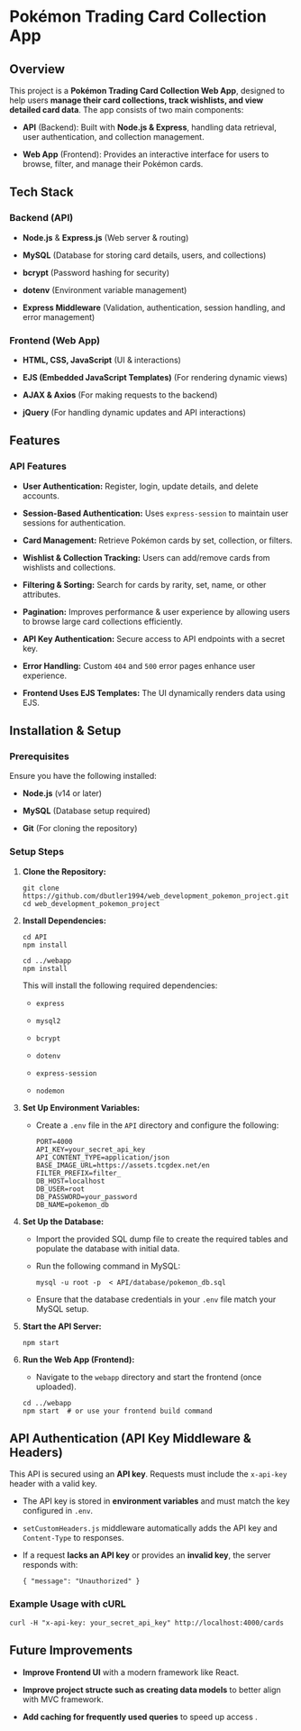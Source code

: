 Pokémon Trading Card Collection App
===================================

Overview
--------

This project is a **Pokémon Trading Card Collection Web App**, designed to help users **manage their card collections, track wishlists, and view detailed card data**. The app consists of two main components:

-   **API** (Backend): Built with **Node.js & Express**, handling data retrieval, user authentication, and collection management.

-   **Web App** (Frontend): Provides an interactive interface for users to browse, filter, and manage their Pokémon cards.

Tech Stack
----------

### Backend (API)

-   **Node.js** & **Express.js** (Web server & routing)

-   **MySQL** (Database for storing card details, users, and collections)

-   **bcrypt** (Password hashing for security)

-   **dotenv** (Environment variable management)

-   **Express Middleware** (Validation, authentication, session handling, and error management)

### Frontend (Web App)

-   **HTML, CSS, JavaScript** (UI & interactions)

-   **EJS (Embedded JavaScript Templates)** (For rendering dynamic views)

-   **AJAX & Axios** (For making requests to the backend)

-   **jQuery** (For handling dynamic updates and API interactions)

Features
--------

### API Features

-   **User Authentication:** Register, login, update details, and delete accounts.

-   **Session-Based Authentication:** Uses `express-session` to maintain user sessions for authentication.

-   **Card Management:** Retrieve Pokémon cards by set, collection, or filters.

-   **Wishlist & Collection Tracking:** Users can add/remove cards from wishlists and collections.

-   **Filtering & Sorting:** Search for cards by rarity, set, name, or other attributes.

-   **Pagination:** Improves performance & user experience by allowing users to browse large card collections efficiently.

-   **API Key Authentication:** Secure access to API endpoints with a secret key.

-   **Error Handling:** Custom `404` and `500` error pages enhance user experience.

-   **Frontend Uses EJS Templates:** The UI dynamically renders data using EJS.

Installation & Setup
--------------------

### Prerequisites

Ensure you have the following installed:

-   **Node.js** (v14 or later)

-   **MySQL** (Database setup required)

-   **Git** (For cloning the repository)

### Setup Steps

1.  **Clone the Repository:**

    ```
    git clone https://github.com/dbutler1994/web_development_pokemon_project.git
    cd web_development_pokemon_project
    ```

2.  **Install Dependencies:**

    ```
    cd API
    npm install

    cd ../webapp
    npm install
    ```

    This will install the following required dependencies:

    -   `express`

    -   `mysql2`

    -   `bcrypt`

    -   `dotenv`

    -   `express-session`

    -   `nodemon`

3.  **Set Up Environment Variables:**

    -   Create a `.env` file in the `API` directory and configure the following:

        ```
        PORT=4000
        API_KEY=your_secret_api_key
        API_CONTENT_TYPE=application/json
        BASE_IMAGE_URL=https://assets.tcgdex.net/en
        FILTER_PREFIX=filter_
        DB_HOST=localhost
        DB_USER=root
        DB_PASSWORD=your_password
        DB_NAME=pokemon_db
        ```

4.  **Set Up the Database:**

    -   Import the provided SQL dump file to create the required tables and populate the database with initial data.

    -   Run the following command in MySQL:

        ```
        mysql -u root -p  < API/database/pokemon_db.sql
        ```

    -   Ensure that the database credentials in your `.env` file match your MySQL setup.

5.  **Start the API Server:**

    ```
    npm start
    ```

6.  **Run the Web App (Frontend):**

    -   Navigate to the `webapp` directory and start the frontend (once uploaded).

    ```
    cd ../webapp
    npm start  # or use your frontend build command
    ```

API Authentication (API Key Middleware & Headers)
-------------------------------------------------

This API is secured using an **API key**. Requests must include the `x-api-key` header with a valid key.

-   The API key is stored in **environment variables** and must match the key configured in `.env`.

-   `setCustomHeaders.js` middleware automatically adds the API key and `Content-Type` to responses.

-   If a request **lacks an API key** or provides an **invalid key**, the server responds with:

    ```
    { "message": "Unauthorized" }
    ```

### Example Usage with cURL

```
curl -H "x-api-key: your_secret_api_key" http://localhost:4000/cards
```

Future Improvements
-------------------
-   **Improve Frontend UI** with a modern framework like React.

-   **Improve project structe such as creating data models** to better align with MVC framework.

-   **Add caching for frequently used queries** to speed up access .
